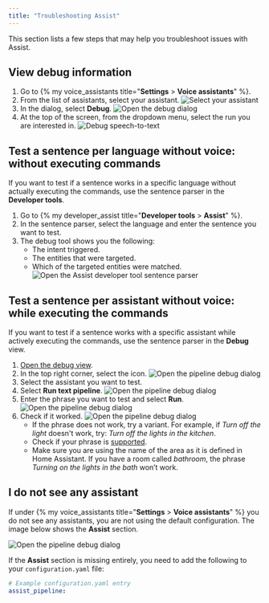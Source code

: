 ```yaml
---
title: "Troubleshooting Assist"
---
```


This section lists a few steps that may help you troubleshoot issues with Assist. 

## View debug information

1. Go to {% my voice_assistants title="**Settings** > **Voice assistants**" %}.
2. From the list of assistants, select your assistant.
   ![Select your assistant](/images/assist/assistant-select.png)
3. In the dialog, select **Debug**.
![Open the debug dialog](/images/assist/assistant-debug-03.png)
4. At the top of the screen, from the dropdown menu, select the run you are interested in.
![Debug speech-to-text](/images/assist/assistant-debug-02.png)

## Test a sentence per language without voice: without executing commands

If you want to test if a sentence works in a specific language without actually executing the commands, use the sentence parser in the **Developer tools**.

1. Go to  {% my developer_assist title="**Developer tools** > **Assist**" %}.
2. In the sentence parser, select the language and enter the sentence you want to test.
3. The debug tool shows you the following:
   - The intent triggered.
   - The entities that were targeted.
   - Which of the targeted entities were matched.
![Open the Assist developer tool sentence parser](/images/assist/assistant-debug-06.png)


## Test a sentence per assistant without voice: while executing the commands

If you want to test if a sentence works with a specific assistant while actively executing the commands, use the sentence parser in the **Debug** view.

1. [Open the debug view](#view-debug-information).
2. In the top right corner, select the icon.
![Open the pipeline debug dialog](/images/assist/assistant-debug-04.png)
3. Select the assistant you want to test.
4. Select **Run text pipeline**.
![Open the pipeline debug dialog](/images/assist/assistant-debug-pipeline-01.png)
5. Enter the phrase you want to test and select **Run**.
![Open the pipeline debug dialog](/images/assist/assistant-debug-pipeline-02.png)
6. Check if it worked.
![Open the pipeline debug dialog](/images/assist/assistant-debug-pipeline-03.png)
   - If the phrase does not work, try a variant. For example, if *Turn off the light* doesn't work, try: *Turn off the lights in the kitchen*.
   - Check if your phrase is [supported](/voice_control/builtin_sentences/).
   - Make sure you are using the name of the area as it is defined in Home Assistant. If you have a room called *bathroom*, the phrase *Turning on the lights in the bath* won’t work.

## I do not see any assistant

If under {% my voice_assistants title="**Settings** > **Voice assistants**" %} you do not see any assistants, you are not using the default configuration. The image below shows the **Assist** section. 

![Open the pipeline debug dialog](/images/assist/assist-assistants-page.png)

If the **Assist** section is missing entirely, you need to add the following to your `configuration.yaml` file:

   ```yaml
   # Example configuration.yaml entry
   assist_pipeline:
   ```
